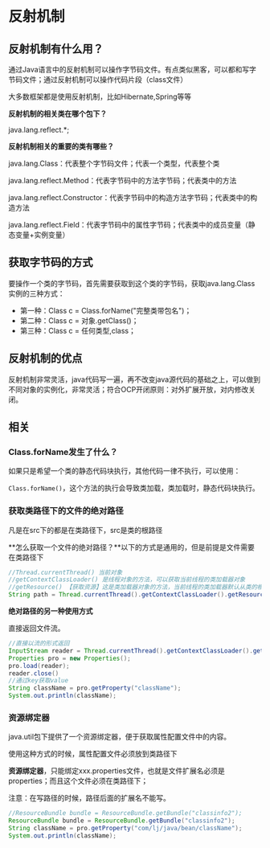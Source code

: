 # 反射机制

## 反射机制有什么用？

通过Java语言中的反射机制可以操作字节码文件。有点类似黑客，可以都和写字节码文件；通过反射机制可以操作代码片段（class文件）

大多数框架都是使用反射机制，比如Hibernate,Spring等等

**反射机制的相关类在哪个包下？**

java.lang.reflect.*;

**反射机制相关的重要的类有哪些？**

java.lang.Class：代表整个字节码文件；代表一个类型，代表整个类

java.lang.reflect.Method：代表字节码中的方法字节码；代表类中的方法

java.lang.reflect.Constructor：代表字节码中的构造方法字节码；代表类中的构造方法

java.lang.reflect.Field：代表字节码中的属性字节码；代表类中的成员变量（静态变量+实例变量）

## 获取字节码的方式

要操作一个类的字节码，首先需要获取到这个类的字节码，获取java.lang.Class实例的三种方式：

- 第一种：Class c = Class.forName("完整类带包名")；
- 第二种：Class c = 对象.getClass()；
- 第三种：Class c = 任何类型,class；

## 反射机制的优点

反射机制非常灵活，java代码写一遍，再不改变java源代码的基础之上，可以做到不同对象的实例化，非常灵活；符合OCP开闭原则：对外扩展开放，对内修改关闭。

## 相关

### Class.forName发生了什么？

如果只是希望一个类的静态代码块执行，其他代码一律不执行，可以使用：

`Class.forName()`，这个方法的执行会导致类加载，类加载时，静态代码块执行。

### 获取类路径下的文件的绝对路径

凡是在src下的都是在类路径下，src是类的根路径

**怎么获取一个文件的绝对路径？**以下的方式是通用的，但是前提是文件需要在类路径下

```java
//Thread.currentThread() 当前对象
//getContextClassLoader() 是线程对象的方法，可以获取当前线程的类加载器对象
//getResource() 【获取资源】这是类加载器对象的方法，当前线程的类加载器默认从类的根路径下加载资源。
String path = Thread.currentThread().getContextClassLoader().getResource().getPath();
```

**绝对路径的另一种使用方式**

直接返回文件流。

```java
//直接以流的形式返回
InputStream reader = Thread.currentThread().getContextClassLoader().getResourceStream("classinfo2.properties");
Properties pro = new Properties();
pro.load(reader);
reader.close()
//通过key获取value
String className = pro.getProperty("className");
System.out.println(className);
```

### 资源绑定器

java.util包下提供了一个资源绑定器，便于获取属性配置文件中的内容。

使用这种方式的时候，属性配置文件必须放到类路径下

**资源绑定器**，只能绑定xxx.properties文件，也就是文件扩展名必须是properties；而且这个文件必须在类路径下；

注意：在写路径的时候，路径后面的扩展名不能写。

```java
//ResourceBundle bundle = ResourceBundle.getBundle("classinfo2");
ResourceBundle bundle = ResourceBundle.getBundle("classinfo2");
String className = pro.getProperty("com/lj/java/bean/className");
System.out.println(className);
```

